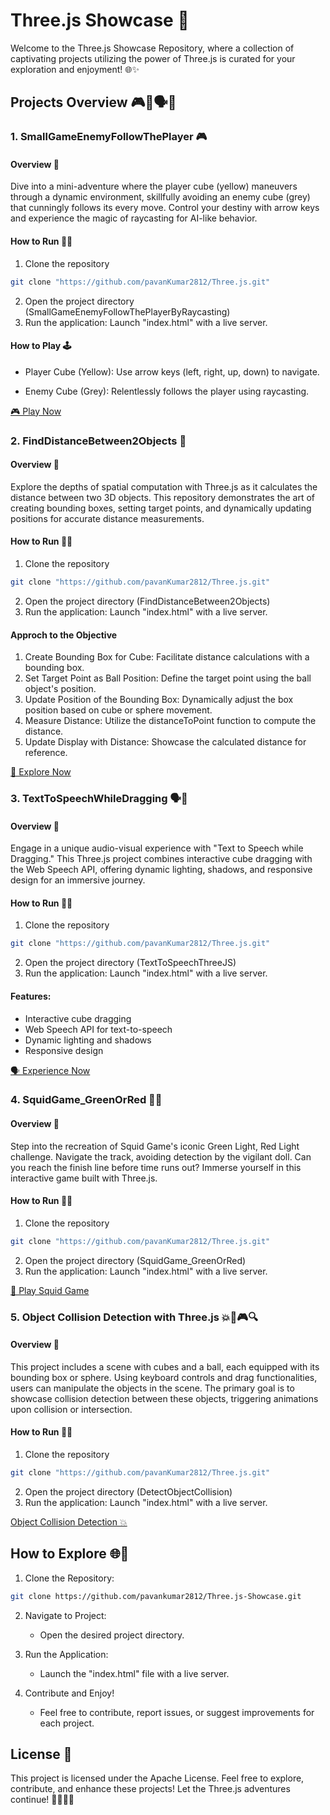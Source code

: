 # Three.js Showcase 🚀

Welcome to the Three.js Showcase Repository, where a collection of captivating projects utilizing the power of Three.js is curated for your exploration and enjoyment! 🌐✨

## Projects Overview 🎮📏🗣️🦑
### 1. SmallGameEnemyFollowThePlayer 🎮
#### Overview 👀
Dive into a mini-adventure where the player cube (yellow) maneuvers through a dynamic environment, skillfully avoiding an enemy cube (grey) that cunningly follows its every move. Control your destiny with arrow keys and experience the magic of raycasting for AI-like behavior.

#### How to Run 🏃‍♂️
1. Clone the repository
```bash
git clone "https://github.com/pavanKumar2812/Three.js.git"
```
2. Open the project directory (SmallGameEnemyFollowThePlayerByRaycasting)
3. Run the application: Launch "index.html" with a live server.


#### How to Play 🕹️
* Player Cube (Yellow): Use arrow keys (left, right, up, down) to navigate.
+ Enemy Cube (Grey): Relentlessly follows the player using raycasting.

[🎮 Play Now](https://github.com/pavanKumar2812/Three.js.git)
### 2. FindDistanceBetween2Objects 📏
#### Overview 👀
Explore the depths of spatial computation with Three.js as it calculates the distance between two 3D objects. This repository demonstrates the art of creating bounding boxes, setting target points, and dynamically updating positions for accurate distance measurements.

#### How to Run 🏃‍♂️
1. Clone the repository
```bash
git clone "https://github.com/pavanKumar2812/Three.js.git"
```
2. Open the project directory (FindDistanceBetween2Objects)
3. Run the application: Launch "index.html" with a live server.


#### Approch to the Objective
1. Create Bounding Box for Cube: Facilitate distance calculations with a bounding box.
2. Set Target Point as Ball Position: Define the target point using the ball object's    position.
3. Update Position of the Bounding Box: Dynamically adjust the box position based on cube or sphere movement.
4. Measure Distance: Utilize the distanceToPoint function to compute the distance.
5. Update Display with Distance: Showcase the calculated distance for reference.

[📏 Explore Now](https://github.com/pavanKumar2812/Three.js.git)
### 3. TextToSpeechWhileDragging 🗣️🔄
#### Overview 👀
Engage in a unique audio-visual experience with "Text to Speech while Dragging." This Three.js project combines interactive cube dragging with the Web Speech API, offering dynamic lighting, shadows, and responsive design for an immersive journey.

#### How to Run 🏃‍♂️
1. Clone the repository
```bash
git clone "https://github.com/pavanKumar2812/Three.js.git"
```
2. Open the project directory (TextToSpeechThreeJS)
3. Run the application: Launch "index.html" with a live server.


#### Features:
* Interactive cube dragging
* Web Speech API for text-to-speech
* Dynamic lighting and shadows
* Responsive design

[🗣️ Experience Now](https://github.com/pavanKumar2812/Three.js.git)
### 4. SquidGame_GreenOrRed 🦑🚦
#### Overview 👀
Step into the recreation of Squid Game's iconic Green Light, Red Light challenge. Navigate the track, avoiding detection by the vigilant doll. Can you reach the finish line before time runs out? Immerse yourself in this interactive game built with Three.js.

#### How to Run 🏃‍♂️
1. Clone the repository
```bash
git clone "https://github.com/pavanKumar2812/Three.js.git"
```
2. Open the project directory (SquidGame_GreenOrRed)
3. Run the application: Launch "index.html" with a live server.


[🚦 Play Squid Game](http://github.com)
### 5. Object Collision Detection with Three.js 💥🚀🎮🔍
#### Overview 👀
This project includes a scene with cubes and a ball, each equipped with its bounding box or sphere. Using keyboard controls and drag functionalities, users can manipulate the objects in the scene. The primary goal is to showcase collision detection between these objects, triggering animations upon collision or intersection.

#### How to Run 🏃‍♂️
1. Clone the repository
```bash
git clone "https://github.com/pavanKumar2812/Three.js.git"
```
2. Open the project directory (DetectObjectCollision)
3. Run the application: Launch "index.html" with a live server.

[Object Collision Detection 💥](http://github.com)
## How to Explore 🌐🚀

1. Clone the Repository:
```bash
git clone https://github.com/pavankumar2812/Three.js-Showcase.git
```
2. Navigate to Project:
    * Open the desired project directory.
3. Run the Application:
    * Launch the "index.html" file with a live server.
4. Contribute and Enjoy!

    * Feel free to contribute, report issues, or suggest improvements for each project.
## License 📜

This project is licensed under the Apache License. Feel free to explore, contribute, and enhance these projects! Let the Three.js adventures continue! 🚀👨‍💻🌟

